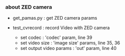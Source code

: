 ### about ZED camera

- get_pamas.py : get ZED camera params

- test_cvrecord : record Video with ZED camera
    - set codec : 'codec' param, line 39
    - set video size : 'image size' params, line 35, 36
    - set output video params : 'out' param, line 40

